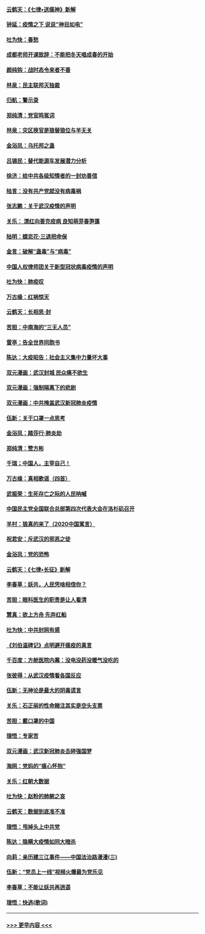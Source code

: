 #### [云鹤天：《七律▪送瘟神》新解](../pages/nsc993/n11873598.md?t=02170502) 
#### [钟延：疫情之下 说说“神目如电”](../pages/nsc993/n11873121.md?t=02170502) 
#### [吐为快：春愁](../pages/nsc993/n11872801.md?t=02170502) 
#### [成都老师开课致辞：不能把冬天唱成春的开始](../pages/nsc993/n11872653.md?t=02170502) 
#### [颜纯钩：战时态令来者不善](../pages/nsc993/n11872011.md?t=02170502) 
#### [林泉：民主联邦灭独裁](../pages/nsc993/n11870998.md?t=02170502) 
#### [归航：警示录](../pages/nsc993/n11870963.md?t=02170502) 
#### [郑纯清：党官鸣冤词](../pages/nsc993/n11870938.md?t=02170502) 
#### [林泉：灾区换官是狼替狼位与羊无关](../pages/nsc993/n11870896.md?t=02170502) 
#### [金浴凤：乌托邦之蛊](../pages/nsc993/n11870879.md?t=02170502) 
#### [吕锡民：替代能源车发展潜力分析](../pages/nsc993/n11870656.md?t=02170502) 
#### [徐济：给中共各级知情者的一封劝善信](../pages/nsc993/n11868561.md?t=02170502) 
#### [陆言：没有共产党就没有病毒祸](../pages/nsc993/n11868232.md?t=02170502) 
#### [张志鹏：关于武汉疫情的声明](../pages/nsc993/n11867182.md?t=02170502) 
#### [关乐： 漂红向善克疫病 良知萌芽春笋蓬](../pages/nsc993/n11865710.md?t=02170502) 
#### [陆明：蝶恋花‧三退把命保](../pages/nsc993/n11865673.md?t=02170502) 
#### [金言：破解“蛊毒”与“病毒”](../pages/nsc993/n11864103.md?t=02170502) 
#### [中国人权律师团关于新型冠状病毒疫情的声明](../pages/nsc993/n11864249.md?t=02170502) 
#### [吐为快：肺疫叹](../pages/nsc993/n11864027.md?t=02170502) 
#### [万古缘：红祸惊天](../pages/nsc993/n11864079.md?t=02170502) 
#### [云鹤天：长相思‧封](../pages/nsc993/n11864006.md?t=02170502) 
#### [苦胆：中南海的“三无人员”](../pages/nsc993/n11862997.md?t=02170502) 
#### [雷亭：告全世界同胞书](../pages/nsc993/n11862572.md?t=02170502) 
#### [陈达：大疫昭告：社会主义集中力量坏大事](../pages/nsc993/n11859419.md?t=02170502) 
#### [双元漫画：武汉封城 民众痛不欲生](../pages/nsc993/n11859287.md?t=02170502) 
#### [双元漫画：强制隔离下的悲剧](../pages/nsc993/n11859244.md?t=02170502) 
#### [双元漫画：中共掩盖武汉新冠肺炎疫情](../pages/nsc993/n11858249.md?t=02170502) 
#### [伍新：关于口罩一点思考](../pages/nsc993/n11859195.md?t=02170502) 
#### [金浴凤：踏莎行‧肺炎劫](../pages/nsc993/n11858227.md?t=02170502) 
#### [郑纯清：赞方彬](../pages/nsc993/n11856803.md?t=02170502) 
#### [千瑞；中国人，主宰自己！](../pages/nsc993/n11856793.md?t=02170502) 
#### [万古缘：真相歌谣（四首）](../pages/nsc993/n11856263.md?t=02170502) 
#### [武振荣：生死存亡之际的人民呐喊](../pages/nsc993/n11856256.md?t=02170502) 
#### [中国民主党全国联合总部第四次代表大会在洛杉矶召开](../pages/nsc993/n11856344.md?t=02170502) 
#### [羊村：狼真的来了（2020中国寓言）](../pages/nsc993/n11856229.md?t=02170502) 
#### [祝君安：斥武汉的邪恶之徒](../pages/nsc993/n11855861.md?t=02170502) 
#### [金浴凤：党的恐怖](../pages/nsc993/n11855849.md?t=02170502) 
#### [云鹤天：《七律▪长征》新解](../pages/nsc993/n11855479.md?t=02170502) 
#### [李春草：妖共，人民凭啥相信你？](../pages/nsc993/n11855196.md?t=02170502) 
#### [苦胆：眼科医生的职责是让人看清](../pages/nsc993/n11853840.md?t=02170502) 
#### [慧真：欲上方舟 先弃红船](../pages/nsc993/n11853483.md?t=02170502) 
#### [吐为快：中共封网有感](../pages/nsc993/n11852575.md?t=02170502) 
#### [《刘伯温碑记》点明避开瘟疫的真言](../pages/nsc993/n11852128.md?t=02170502) 
#### [千百度：方舱医院内幕：没电没药没暖气没吃的](../pages/nsc993/n11850211.md?t=02170502) 
#### [张彼得：从武汉疫情看各国反应](../pages/nsc993/n11850102.md?t=02170502) 
#### [伍新：无神论是最大的阴毒谎言](../pages/nsc993/n11846129.md?t=02170502) 
#### [关乐：石正丽的性命赌注其实是空头支票](../pages/nsc993/n11846109.md?t=02170502) 
#### [苦胆：戴口罩的中国](../pages/nsc993/n11845576.md?t=02170502) 
#### [理悟：专家苦](../pages/nsc993/n11845564.md?t=02170502) 
#### [双元漫画：武汉新冠肺炎击碎强国梦](../pages/nsc993/n11843320.md?t=02170502) 
#### [海网：党妈的“瘟心怀抱”](../pages/nsc993/n11840740.md?t=02170502) 
#### [关乐：红朝大数据](../pages/nsc993/n11840675.md?t=02170502) 
#### [吐为快：赵粉的肺腑之哀](../pages/nsc993/n11840618.md?t=02170502) 
#### [云鹤天：数据到底准不准](../pages/nsc993/n11840325.md?t=02170502) 
#### [理悟：甩掉头上中共党](../pages/nsc993/n11838826.md?t=02170502) 
#### [陈达：隐瞒大疫情如同大暗杀](../pages/nsc993/n11838771.md?t=02170502) 
#### [向莉：亲历建三江事件——中国法治路漫漫(三)](../pages/nsc993/n11831825.md?t=02170502) 
#### [伍新：“党员上一线”视频火爆最为党乐见](../pages/nsc993/n11838200.md?t=02170502) 
#### [李春草：不能让妖共再逍遥](../pages/nsc993/n11838102.md?t=02170502) 
#### [理悟：快逃(歌词)](../pages/nsc993/n11838083.md?t=02170502) 

----
#### [ >>> 更早内容 <<< ](../indexes/nsc993-earlier.md)
